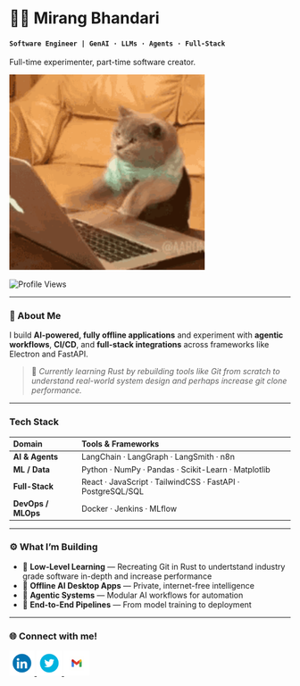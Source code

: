 # 🐦‍🔥 Mirang Bhandari  
**`Software Engineer | GenAI · LLMs · Agents · Full-Stack`**  
<br>
Full-time experimenter, part-time software creator.  

<img src="https://github.com/Bloodwingv2/GithubAssets/blob/main/cat-computer.gif" width="350" />

![Profile Views](https://komarev.com/ghpvc/?username=Bloodwingv2&label=Profile+Views&color=blue&style=flat)

---

### 🚀 About Me  
I build **AI-powered, fully offline applications** and experiment with **agentic workflows**, **CI/CD**, and **full-stack integrations** across frameworks like Electron and FastAPI.  

> 🦀 *Currently learning Rust by rebuilding tools like Git from scratch to understand real-world system design and perhaps increase git clone performance.*

---

### Tech Stack  
<div align="center">

| Domain | Tools & Frameworks |
|:--|:--|
| **AI & Agents** | LangChain · LangGraph · LangSmith · n8n |
| **ML / Data** | Python · NumPy · Pandas · Scikit-Learn · Matplotlib |
| **Full-Stack** | React · JavaScript · TailwindCSS · FastAPI · PostgreSQL/SQL |
| **DevOps / MLOps** | Docker · Jenkins · MLflow |

</div>

---

### ⚙️ What I’m Building
- 🦀 **Low-Level Learning** — Recreating Git in Rust to undertstand industry grade software in-depth and increase performance 
- 🧩 **Offline AI Desktop Apps** — Private, internet-free intelligence  
- 🤖 **Agentic Systems** — Modular AI workflows for automation  
- 🔧 **End-to-End Pipelines** — From model training to deployment  

---

### 🌐 Connect with me!
<a href="https://www.linkedin.com/in/mirangbhandari/" target="_blank">
  <img src="https://raw.githubusercontent.com/Bloodwingv2/GithubAssets/main/linkedin.gif" height="45" />
</a>
<a href="https://x.com/Angrycoder97" target="_blank">
  <img src="https://raw.githubusercontent.com/Bloodwingv2/GithubAssets/main/twitter.gif" height="45" />
</a>
<a href="mailto:bhandarimirang03@gmail.com" target="_blank">
  <img src="https://raw.githubusercontent.com/Bloodwingv2/GithubAssets/main/Animation%20-%201751726063109%20(1).gif" height="45" />
</a>
